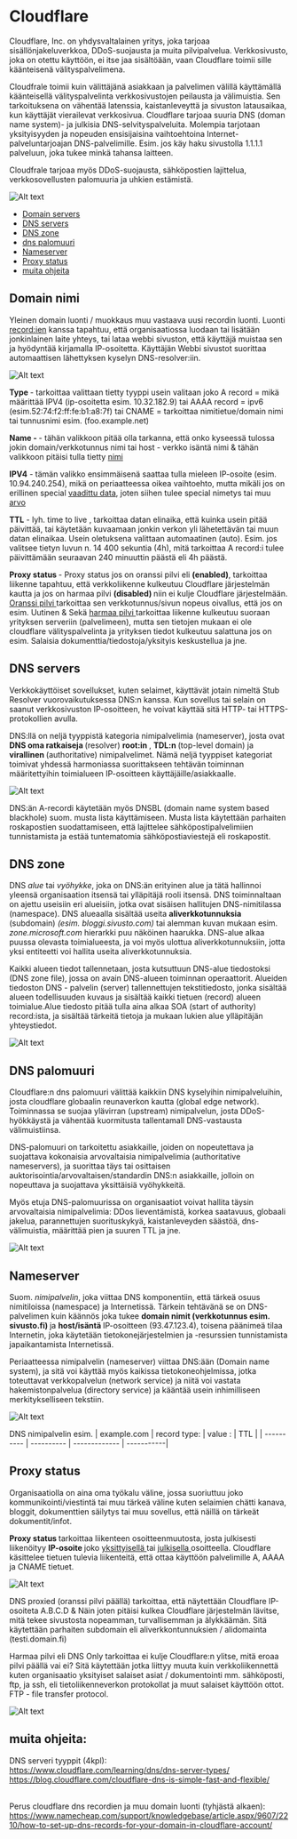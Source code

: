 # Cloudflare

Cloudflare, Inc. on yhdysvaltalainen yritys, joka tarjoaa sisällönjakeluverkkoa, DDoS-suojausta ja muita pilvipalvelua. Verkkosivusto, joka on otettu käyttöön, ei itse jaa sisältöään, vaan Cloudflare toimii sille käänteisenä välityspalvelimena.

Cloudfrale toimii kuin välittäjänä asiakkaan ja palvelimen välillä käyttämällä käänteisellä välityspalvelinta verkkosivustojen peilausta ja välimuistia. Sen tarkoituksena on vähentää latenssia, kaistanleveyttä ja sivuston latausaikaa, kun käyttäjät vierailevat verkkosivua. Cloudflare tarjoaa suuria DNS (doman name system)- ja julkisia DNS-selvityspalveluita. Molempia tarjotaan yksityisyyden ja nopeuden ensisijaisina vaihtoehtoina Internet-palveluntarjoajan DNS-palvelimille. Esim. jos käy haku sivustolla 1.1.1.1 palveluun, joka tukee minkä tahansa laitteen.

Cloudfrale tarjoaa myös DDoS-suojausta, sähköpostien lajittelua, verkkosovellusten palomuuria ja uhkien estämistä. 

![Alt text](images/cloudflare-2.png)

* [Domain servers](#Domain-servers)
* [DNS servers](#DNS-servers)
* [DNS zone](#DNS-zone)
* [dns palomuuri](#dns-palomuuri)
* [Nameserver](#Nameserver)
* [Proxy status](#Proxy-status)
* [muita ohjeita](#muita-ohjeita)

## Domain nimi

Yleinen domain luonti / muokkaus muu vastaava uusi recordin luonti. Luonti <ins>record:ien</ins> kanssa tapahtuu, että organisaatiossa luodaan tai lisätään jonkinlainen laite yhteys, tai lataa webbi sivuston, että käyttäjä muistaa sen ja hyödyntää kirjamalla IP-osoitetta. Käyttäjän Webbi sivustot suorittaa automaattisen lähettyksen kyselyn DNS-resolver:iin.

![Alt text](images/cloudflare-1.png)

<b> Type </b> - tarkoittaa valittaan tietty tyyppi usein valitaan joko A record = mikä määrittää IPV4 (ip-osoitetta esim. 10.32.182.9) tai AAAA record = ipv6 (esim.52:74:f2:ff:fe:b1:a8:7f) tai CNAME = tarkoittaa nimitietue/domain nimi tai tunnusnimi esim. (foo.example.net)

<b>Name - </b> - tähän valikkoon pitää olla tarkanna, että onko kyseessä tulossa jokin domain/verkkotunnus nimi tai host - verkko isäntä nimi & tähän valikkoon pitäisi tulla tietty <ins> nimi </ins>

<b>IPV4</b> - tämän valikko ensimmäisenä saattaa tulla mieleen IP-osoite (esim. 10.94.240.254), mikä on periaatteessa oikea vaihtoehto, mutta mikäli jos on erillinen special <ins>vaadittu data</ins>, joten siihen tulee special nimetys tai muu <ins>arvo</ins>

<b>TTL</b> - lyh. time to live , tarkoittaa datan elinaika, että  kuinka usein pitää päivittää, tai käytetään kuvaamaan jonkin verkon yli lähetettävän tai muun datan elinaikaa. Usein oletuksena valittaan automaatinen (auto). Esim. jos valitsee tietyn luvun n. 14 400 sekuntia (4h), mitä tarkoittaa A record:i tulee päivittämään seuraavan 240 minuuttin päästä eli 4h päästä.

<b>Proxy status </b> - Proxy status jos on oranssi pilvi eli <b> (enabled)</b>, tarkoittaa liikenne tapahtuu, että verkkoliikenne kulkeutuu Cloudflare järjestelmän kautta ja jos on harmaa pilvi <b>(disabled) </b> niin ei kulje Cloudflare järjestelmään. <ins> Oranssi pilvi </ins> tarkoittaa sen verkkotunnus/sivun nopeus oivallus, että jos on esim. Uutinen & Sekä <ins> harmaa pilvi </ins> tarkoittaa liikenne kulkeutuu suoraan yrityksen  serveriin (palvelimeen), mutta sen tietojen mukaan ei ole cloudflare välityspalvelinta ja  yrityksen tiedot kulkeutuu salattuna jos on esim. Salaisia  dokumenttia/tiedostoja/yksityis keskustellua ja jne. 


## DNS servers

Verkkokäyttöiset sovellukset, kuten selaimet, käyttävät jotain nimeltä Stub Resolver vuorovaikutuksessa DNS:n kanssa. Kun sovellus tai selain on saanut verkkosivuston IP-osoitteen, he voivat käyttää sitä HTTP- tai HTTPS-protokollien avulla.

DNS:llä on neljä tyyppistä kategoria nimipalvelimia (nameserver), josta ovat <b>DNS oma ratkaiseja </b> (resolver) <b> root:in </b>, <b> TDL:n </b> (top-level domain) ja <b> virallinen </b>(authoritative) nimipalvelimet.  Nämä neljä tyyppiset kategoriat toimivat yhdessä harmoniassa suorittakseen tehtävän toiminnan määritettyihin toimialueen IP-osoitteen käyttäjäille/asiakkaalle.

![Alt text](images/cloudflare-8.PNG)

DNS:än A-recordi käytetään myös DNSBL (domain name system based blackhole) suom. musta lista käyttämiseen. Musta lista käytettään parhaiten roskapostien suodattamiseen, että lajittelee sähköpostipalvelimiien tunnistamista ja estää tuntematomia sähköpostiaviestejä eli roskapostit.

## DNS zone

DNS *alue* tai *vyöhykke*, joka on DNS:än erityinen alue ja tätä hallinnoi yleensä organisaation itsensä tai ylläpitäjä rooli itsensä. DNS toiminnaltaan on ajettu useisiin eri alueisiin, jotka ovat sisäisen hallitujen DNS-nimitilassa (namespace). DNS alueaalla sisältää useita **aliverkkotunnuksia** (subdomain) *(esim. bloggi.sivusto.com)* tai alemman kuvan mukaan esim. *zone.microsoft.com* hierarkki puu näköinen haarukka. DNS-alue alkaa puussa olevasta toimialueesta, ja voi myös ulottua aliverkkotunnuksiin, jotta yksi entiteetti voi hallita useita aliverkkotunnuksia.

Kaikki alueen tiedot tallennetaan, josta kutsuttuun DNS-alue tiedostoksi (DNS zone file), jossa on avain DNS-alueen toiminnan operaattorit. Alueiden tiedoston DNS - palvelin (server) tallennettujen tekstitiedosto, jonka sisältää alueen todellisuuden kuvaus ja sisältää kaikki tietuen (record) alueen toimialue.Alue tiedosto  pitää tulla aina alkaa SOA (start of authority) record:ista, ja sisältää tärkeitä tietoja ja mukaan lukien  alue ylläpitäjän yhteystiedot.

![Alt text](images/cloudflare-9.PNG)

## DNS palomuuri

Cloudflare:n dns palomuuri välittää kaikkiin DNS kyselyihin nimipalveluihin, josta cloudflare globaalin reunaverkon kautta (global edge network). Toiminnassa se suojaa ylävirran (upstream) nimipalvelun, josta DDoS-hyökkäystä ja vähentää kuormitusta tallentamall DNS-vastausta välimuistiinsa.

DNS-palomuuri on tarkoitettu asiakkaille, joiden on nopeutettava ja suojattava  kokonaisia arvovaltaisia nimipalvelimia (authoritative nameservers), ja suorittaa täys tai osittaisen auktorisointia/arvovaltaisen/standardin DNS:n asiakkaille, jolloin on nopeuttava ja suojattava yksittäisiä vyöhykkeitä.

Myös etuja DNS-palomuurissa on organisaatiot voivat hallita täysin arvovaltaisia nimipalvelimia: DDos lieventämistä, korkea saatavuus, globaali jakelua, parannettujen suorituskykyä, kaistanleveyden säästöä, dns-välimuistia, määrittää pien ja suuren TTL ja jne.

![Alt text](images/cloudflare-firewall-1.png)

## Nameserver

Suom. *nimipalvelin*, joka viittaa DNS komponentiin, että tärkeä osuus nimitiloissa (namespace) ja Internetissä. Tärkein tehtävänä se on DNS-palvelimen kuin käännös joka tukee <b> domain nimit (verkkotunnus esim. sivusto.fi) </b> ja <b> host/isäntä </b> IP-osoitteen (93.47.123.4), toisena päänimeä tilaa Internetin, joka  käytetään tietokonejärjestelmien ja -resurssien tunnistamista japaikantamista Internetissä. 

Periaatteessa nimipalvelin (nameserver) viittaa DNS:ään (Domain name system), ja sitä voi käyttää myös kaikissa tietokoneohjelmissa, jotka toteuttavat verkkopalvelun (network service)  ja niitä voi vastata hakemistonpalvelua (directory service) ja kääntää usein  inhimilliseen merkitykselliseen tekstiin.

![Alt text](images/cloudflare-5.PNG)

DNS nimipalvelin esim. 
| example.com | record type: | value : | TTL | 
| ---------- | ---------- | ------------- | -----------| 


## Proxy status

Organisaatiolla on aina oma työkalu väline, jossa suoriuttuu joko kommunikointi/viestintä tai muu tärkeä väline kuten selaimien chätti kanava, bloggit, dokumenttien säilytys tai muu sovellus, että näillä on tärkeät dokumentit/infot.  

<b> Proxy status </b> tarkoittaa liikenteen osoitteenmuutosta, josta julkisesti liikenöityy <b> IP-osoite </b> joko <ins> yksittyisellä </ins> tai <ins> julkisella </ins> osoitteella. Cloudflare käsittelee tietuen tulevia liikenteitä, että ottaa käyttöön palvelimille A, AAAA ja CNAME tietuet. 

![Alt text](images/cloudflare-6.png)

DNS proxied (oranssi pilvi päällä) tarkoittaa, että näytettään Cloudflare IP-osoiteta A.B.C.D & Näin joten pitäisi kulkea Cloudflare järjestelmän lävitse, mitä tekee sivustosta nopeamman, turvallisemman ja älykkäämän. Sitä käytettään parhaiten subdomain eli aliverkkontunnuksien / alidomainta (testi.domain.fi)

Harmaa pilvi eli DNS Only tarkoittaa ei kulje Cloudflare:n ylitse, mitä eroaa pilvi päällä vai ei? Sitä käytettään jotka liittyy muuta kuin verkkoliikennettä kuten organisaatio yksityiset salaiset asiat / dokumentointi mm. sähköposti, ftp, ja ssh, eli tietoliikenneverkon protokollat ja muut salaiset käyttöön ottot. FTP - file transfer protocol.

![Alt text](images/cloudflare-7.png)


## muita ohjeita:

DNS serveri tyyppit (4kpl): <br>
https://www.cloudflare.com/learning/dns/dns-server-types/ <br>
https://blog.cloudflare.com/cloudflare-dns-is-simple-fast-and-flexible/ <br><br>

Perus cloudflare dns recordien ja muu domain luonti (tyhjästä alkaen): <br>
https://www.namecheap.com/support/knowledgebase/article.aspx/9607/2210/how-to-set-up-dns-records-for-your-domain-in-cloudflare-account/















